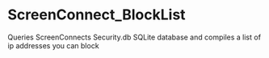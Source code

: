 # ScreenConnect_BlockList
Queries ScreenConnects Security.db SQLite database and compiles a list of ip addresses you can block
